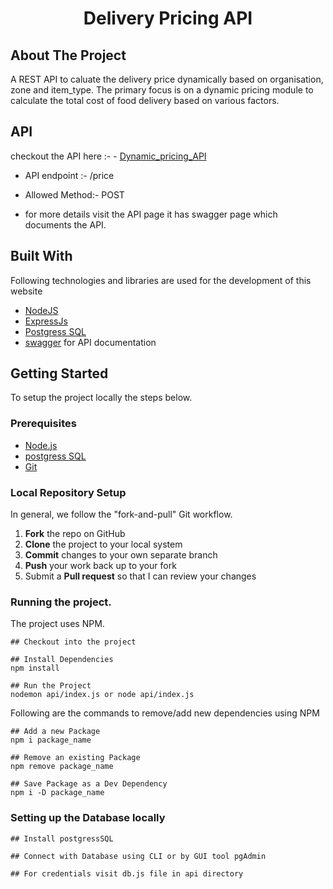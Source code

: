 <h1 align="center" id="title">Delivery Pricing API</h1>

## About The Project
A REST API to caluate the delivery price dynamically based on organisation, zone and item_type. 
The primary focus is on a
dynamic pricing module to calculate the total cost of food delivery based on various factors.

## API
checkout the API here :- - [Dynamic_pricing_API](https://dynamicpricing.onrender.com) 
- API endpoint :- /price
- Allowed Method:- POST

- for more details visit the API page it has swagger page which documents the API.

## Built With

Following technologies and libraries are used for the development of this website

- [NodeJS]()
- [ExpressJs]()
- [Postgress SQL]()
- [swagger]() for API documentation

## Getting Started

To setup the project locally the steps below.
### Prerequisites

- [Node.js](https://nodejs.org/en/download/)
- [postgress SQL](https://www.postgresql.org/download/)
- [Git](https://git-scm.com/downloads)

### Local Repository Setup 

In general, we follow the "fork-and-pull" Git workflow.

1.  **Fork** the repo on GitHub
2.  **Clone** the project to your local system
3.  **Commit** changes to your own separate branch
4.  **Push** your work back up to your fork
5.  Submit a **Pull request** so that I can review your changes
  
### Running the project.

The project uses  NPM. 

```
## Checkout into the project

## Install Dependencies
npm install

## Run the Project
nodemon api/index.js or node api/index.js
```
Following are the commands to remove/add new dependencies using NPM

```
## Add a new Package
npm i package_name

## Remove an existing Package
npm remove package_name

## Save Package as a Dev Dependency
npm i -D package_name
```
### Setting up the Database locally

```
## Install postgressSQL

## Connect with Database using CLI or by GUI tool pgAdmin

## For credentials visit db.js file in api directory


